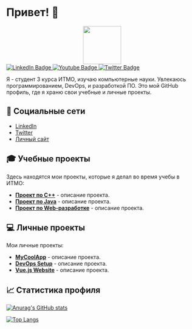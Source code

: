 # Привет! 👋

<div id="header" align="center">
  <img src="https://media.giphy.com/media/M9gbBd9nbDrOTu1Mqx/giphy.gif" width="100"/>
</div>

<div id="badges">
  <a href="your-linkedin-URL">
    <img src="https://img.shields.io/badge/LinkedIn-blue?style=for-the-badge&logo=linkedin&logoColor=white" alt="LinkedIn Badge"/>
  </a>
  <a href="your-youtube-URL">
    <img src="https://img.shields.io/badge/YouTube-red?style=for-the-badge&logo=youtube&logoColor=white" alt="Youtube Badge"/>
  </a>
  <a href="your-twitter-URL">
    <img src="https://img.shields.io/badge/Twitter-blue?style=for-the-badge&logo=twitter&logoColor=white" alt="Twitter Badge"/>
  </a>
</div>

Я - студент 3 курса ИТМО, изучаю компьютерные науки. Увлекаюсь программированием, DevOps, и разработкой ПО. Это мой GitHub профиль, где я храню свои учебные и личные проекты.

## 🔗 Социальные сети
- [LinkedIn](https://www.linkedin.com/in/your-linkedin)
- [Twitter](https://twitter.com/your-twitter)
- [Личный сайт](https://yourwebsite.com)

## 🎓 Учебные проекты

Здесь находятся мои проекты, которые я делал во время учебы в ИТМО:

- **[Проект по C++](https://github.com/your-username/project-name)** - описание проекта.
- **[Проект по Java](https://github.com/your-username/project-name)** - описание проекта.
- **[Проект по Web-разработке](https://github.com/your-username/project-name)** - описание проекта.

## 💻 Личные проекты

Мои личные проекты:

- **[MyCoolApp](https://github.com/your-username/project-name)** - описание проекта.
- **[DevOps Setup](https://github.com/your-username/project-name)** - описание проекта.
- **[Vue.js Website](https://github.com/your-username/project-name)** - описание проекта.

## 📈 Статистика профиля

[![Anurag's GitHub stats](https://github-readme-stats.vercel.app/api?username=your-username&show_icons=true&theme=dark)](https://github.com/anuraghazra/github-readme-stats)

[![Top Langs](https://github-readme-stats.vercel.app/api/top-langs/?username=your-username&layout=compact)](https://github.com/anuraghazra/github-readme-stats)
